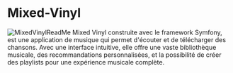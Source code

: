 # Mixed-Vinyl
![MixedVinylReadMe](https://github.com/Dzeineb/Mixed-Vinyl/assets/2)
Mixed Vinyl construite avec le framework  Symfony, est une application de musique qui permet d'écouter et de télécharger des chansons. Avec une interface intuitive, elle offre une vaste bibliothèque musicale, des recommandations personnalisées, et la possibilité de créer des playlists pour une expérience musicale complète.
